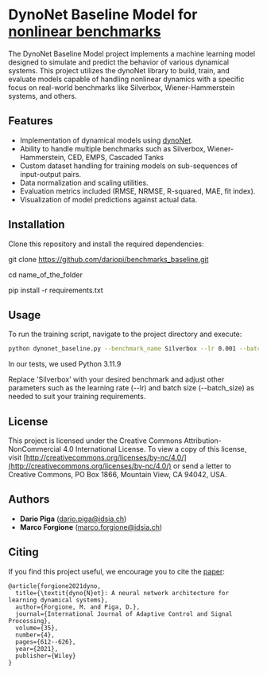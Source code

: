 # DynoNet Baseline Model for [nonlinear benchmarks](https://www.nonlinearbenchmark.org/)

The DynoNet Baseline Model project implements a machine learning model designed to simulate and predict the behavior of various dynamical systems. This project utilizes the dynoNet library to build, train, and evaluate models capable of handling nonlinear dynamics with a specific focus on real-world benchmarks like Silverbox, Wiener-Hammerstein systems, and others.

## Features

- Implementation of dynamical models using [dynoNet](https://github.com/forgi86/dynonet).
- Ability to handle multiple benchmarks such as Silverbox, Wiener-Hammerstein, CED, EMPS, Cascaded Tanks
- Custom dataset handling for training models on sub-sequences of input-output pairs.
- Data normalization and scaling utilities.
- Evaluation metrics included (RMSE, NRMSE, R-squared, MAE, fit index).
- Visualization of model predictions against actual data.

## Installation

Clone this repository and install the required dependencies:

git clone https://github.com/dariopi/benchmarks_baseline.git

cd name_of_the_folder

pip install -r requirements.txt

## Usage

To run the training script, navigate to the project directory and execute:

```bash
python dynonet_baseline.py --benchmark_name Silverbox --lr 0.001 --batch_size 16
```
In our tests, we used Python 3.11.9

Replace 'Silverbox' with your desired benchmark and adjust other parameters such as the learning rate (--lr) and batch size (--batch_size)
as needed to suit your training requirements.

## License

This project is licensed under the Creative Commons Attribution-NonCommercial 4.0 International License. To view a copy of this license, visit [http://creativecommons.org/licenses/by-nc/4.0/](http://creativecommons.org/licenses/by-nc/4.0/) or send a letter to Creative Commons, PO Box 1866, Mountain View, CA 94042, USA.

## Authors

- **Dario Piga** (dario.piga@idsia.ch)
- **Marco Forgione** (marco.forgione@idsia.ch)

## Citing

If you find this project useful, we encourage you to cite the [paper](https://onlinelibrary.wiley.com/doi/abs/10.1002/acs.3216):


```
@article{forgione2021dyno,
  title={\textit{dyno{N}et}: A neural network architecture for learning dynamical systems},
  author={Forgione, M. and Piga, D.},
  journal={International Journal of Adaptive Control and Signal Processing},
  volume={35},
  number={4},
  pages={612--626},
  year={2021},
  publisher={Wiley}
}
```


